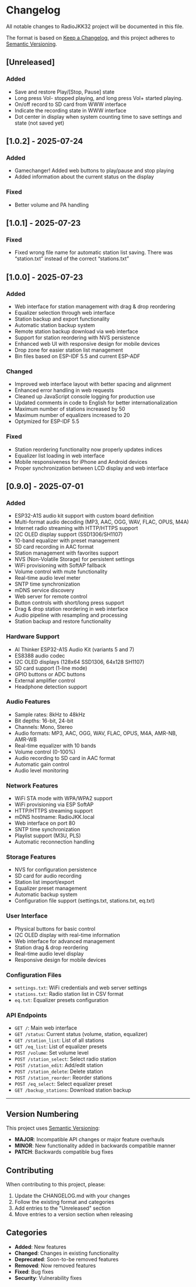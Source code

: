 # Changelog

All notable changes to RadioJKK32 project will be documented in this file.

The format is based on [Keep a Changelog](https://keepachangelog.com/en/1.0.0/),
and this project adheres to [Semantic Versioning](https://semver.org/spec/v2.0.0.html).

## [Unreleased]

### Added
- Save and restore Play/[Stop, Pause] state
- Long press Vol- stopped playing, and long press Vol+ started playing.
- On/off record to SD card from WWW interface
- Indicate the recording state in WWW interface
- Dot center in display when system counting time to save settings and state (not saved yet)

## [1.0.2] - 2025-07-24

### Added
- Gamechanger! Added web buttons to play/pause and stop playing
- Added information about the current status on the display

### Fixed
- Better volume and PA handling

## [1.0.1] - 2025-07-23

### Fixed
- Fixed wrong file name for automatic station list saving. 
  There was “station.txt” instead of the correct “stations.txt”

## [1.0.0] - 2025-07-23

### Added
- Web interface for station management with drag & drop reordering
- Equalizer selection through web interface
- Station backup and export functionality
- Automatic station backup system
- Remote station backup download via web interface
- Support for station reordering with NVS persistence
- Enhanced web UI with responsive design for mobile devices
- Drop zone for easier station list management
- Bin files based on ESP-IDF 5.5 and current ESP-ADF

### Changed
- Improved web interface layout with better spacing and alignment
- Enhanced error handling in web requests
- Cleaned up JavaScript console logging for production use
- Updated comments in code to English for better internationalization
- Maximum number of stations increased by 50
- Maximum number of equalizers increased to 20
- Optymized for ESP-IDF 5.5

### Fixed
- Station reordering functionality now properly updates indices
- Equalizer list loading in web interface
- Mobile responsiveness for iPhone and Android devices
- Proper synchronization between LCD display and web interface

## [0.9.0] - 2025-07-01

### Added
- ESP32-A1S audio kit support with custom board definition
- Multi-format audio decoding (MP3, AAC, OGG, WAV, FLAC, OPUS, M4A)
- Internet radio streaming with HTTP/HTTPS support
- I2C OLED display support (SSD1306/SH1107)
- 10-band equalizer with preset management
- SD card recording in AAC format
- Station management with favorites support
- NVS (Non-Volatile Storage) for persistent settings
- WiFi provisioning with SoftAP fallback
- Volume control with mute functionality
- Real-time audio level meter
- SNTP time synchronization
- mDNS service discovery
- Web server for remote control
- Button controls with short/long press support
- Drag & drop station reordering in web interface
- Audio pipeline with resampling and processing
- Station backup and restore functionality

### Hardware Support
- AI Thinker ESP32-A1S Audio Kit (variants 5 and 7)
- ES8388 audio codec
- I2C OLED displays (128x64 SSD1306, 64x128 SH1107)
- SD card support (1-line mode)
- GPIO buttons or ADC buttons
- External amplifier control
- Headphone detection support

### Audio Features
- Sample rates: 8kHz to 48kHz
- Bit depths: 16-bit, 24-bit
- Channels: Mono, Stereo
- Audio formats: MP3, AAC, OGG, WAV, FLAC, OPUS, M4A, AMR-NB, AMR-WB
- Real-time equalizer with 10 bands
- Volume control (0-100%)
- Audio recording to SD card in AAC format
- Automatic gain control
- Audio level monitoring

### Network Features
- WiFi STA mode with WPA/WPA2 support
- WiFi provisioning via ESP SoftAP
- HTTP/HTTPS streaming support
- mDNS hostname: RadioJKK.local
- Web interface on port 80
- SNTP time synchronization
- Playlist support (M3U, PLS)
- Automatic reconnection handling

### Storage Features
- NVS for configuration persistence
- SD card for audio recording
- Station list import/export
- Equalizer preset management
- Automatic backup system
- Configuration file support (settings.txt, stations.txt, eq.txt)

### User Interface
- Physical buttons for basic control
- I2C OLED display with real-time information
- Web interface for advanced management
- Station drag & drop reordering
- Real-time audio level display
- Responsive design for mobile devices

### Configuration Files
- `settings.txt`: WiFi credentials and web server settings
- `stations.txt`: Radio station list in CSV format
- `eq.txt`: Equalizer presets configuration

### API Endpoints
- `GET /`: Main web interface
- `GET /status`: Current status (volume, station, equalizer)
- `GET /station_list`: List of all stations
- `GET /eq_list`: List of equalizer presets
- `POST /volume`: Set volume level
- `POST /station_select`: Select radio station
- `POST /station_edit`: Add/edit station
- `POST /station_delete`: Delete station
- `POST /station_reorder`: Reorder stations
- `POST /eq_select`: Select equalizer preset
- `GET /backup_stations`: Download station backup

---

## Version Numbering

This project uses [Semantic Versioning](https://semver.org/):
- **MAJOR**: Incompatible API changes or major feature overhauls
- **MINOR**: New functionality added in backwards compatible manner
- **PATCH**: Backwards compatible bug fixes

## Contributing

When contributing to this project, please:
1. Update the CHANGELOG.md with your changes
2. Follow the existing format and categories
3. Add entries to the "Unreleased" section
4. Move entries to a version section when releasing

## Categories

- **Added**: New features
- **Changed**: Changes in existing functionality  
- **Deprecated**: Soon-to-be removed features
- **Removed**: Now removed features
- **Fixed**: Bug fixes
- **Security**: Vulnerability fixes